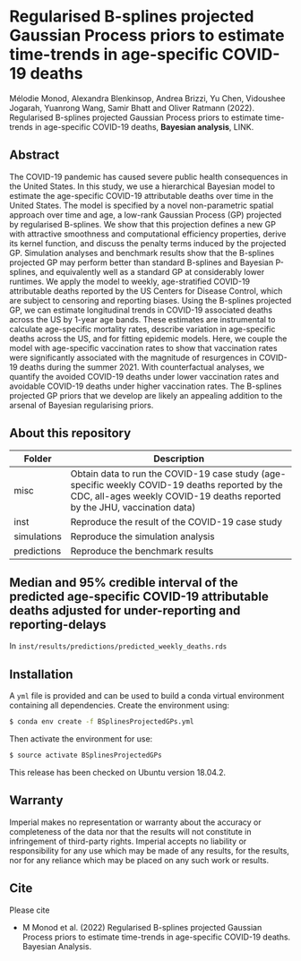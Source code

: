 # Regularised B-splines projected Gaussian Process priors to estimate time-trends in age-specific COVID-19 deaths

Mélodie Monod, Alexandra Blenkinsop, Andrea Brizzi, Yu Chen, Vidoushee Jogarah, Yuanrong Wang, Samir Bhatt and Oliver Ratmann (2022). Regularised B-splines projected Gaussian Process priors to estimate time-trends in age-specific COVID-19 deaths, **Bayesian analysis**, LINK.

## Abstract
The COVID-19 pandemic has caused severe public health consequences in the United States.
In this study, we use a hierarchical Bayesian model to estimate the age-specific COVID-19 attributable deaths over time in the United States. The model is specified by a novel non-parametric spatial approach over time and age, a low-rank Gaussian Process (GP) projected by regularised B-splines. We show that this projection defines a new GP with attractive smoothness and computational efficiency properties, derive its kernel function, and discuss the penalty terms induced by the projected GP. Simulation analyses and benchmark results show that the B-splines projected GP may perform better than standard B-splines and Bayesian P-splines, and equivalently well as a standard GP at considerably lower runtimes. 
We apply the model to weekly, age-stratified COVID-19 attributable deaths reported by the US Centers for Disease Control, which are subject to censoring and reporting biases. Using the B-splines projected GP, we can estimate longitudinal trends in COVID-19 associated deaths across the US by 1-year age bands. These estimates are instrumental to calculate age-specific mortality rates, describe variation in age-specific deaths across the US, and for fitting epidemic models. Here, we couple the model with age-specific vaccination rates to show that vaccination rates were significantly associated with the magnitude of resurgences in COVID-19 deaths during the summer 2021. With counterfactual analyses, we quantify the avoided COVID-19 deaths under lower vaccination rates and avoidable COVID-19 deaths under higher vaccination rates. The B-splines projected GP priors that we develop are likely an appealing addition to the arsenal of Bayesian regularising priors. 

## About this repository
| Folder    | Description |
|-----------|------------------------------------------------------|
| misc   | Obtain data to run the COVID-19 case study (age-specific weekly COVID-19 deaths reported by the CDC, all-ages weekly COVID-19 deaths reported by the JHU, vaccination data) |
| inst | Reproduce the result of the COVID-19 case study |
| simulations      | Reproduce the simulation analysis |
| predictions | Reproduce the benchmark results |

## Median and 95\% credible interval of the predicted age-specific COVID-19 attributable deaths adjusted for under-reporting and reporting-delays
In ```inst/results/predictions/predicted_weekly_deaths.rds```


## Installation 
A ```yml``` file is provided and can be used to build a conda virtual environment containing all dependencies. Create the environment using:
```bash
$ conda env create -f BSplinesProjectedGPs.yml
```
Then activate the environment for use:
```bash
$ source activate BSplinesProjectedGPs
```

This release has been checked on Ubuntu version 18.04.2.

## Warranty

Imperial makes no representation or warranty about the accuracy or completeness of the data nor that the results will not constitute in infringement of third-party rights. Imperial accepts no liability or responsibility for any use which may be made of any results, for the results, nor for any reliance which may be placed on any such work or results.


## Cite

Please cite 
* M Monod et al. (2022) Regularised B-splines projected Gaussian Process priors to estimate time-trends in age-specific COVID-19 deaths. Bayesian Analysis.
